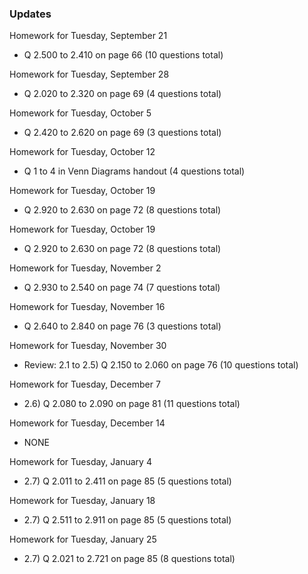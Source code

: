 ### Updates

Homework for Tuesday, September 21
  * Q 2.500 to 2.410 on page 66 (10 questions total)

Homework for Tuesday, September 28
  * Q 2.020 to 2.320 on page 69 (4 questions total)

Homework for Tuesday, October 5
  * Q 2.420 to 2.620 on page 69 (3 questions total)

Homework for Tuesday, October 12
  * Q 1 to 4 in Venn Diagrams handout (4 questions total)

Homework for Tuesday, October 19
  * Q 2.920 to 2.630 on page 72 (8 questions total)

Homework for Tuesday, October 19
  * Q 2.920 to 2.630 on page 72 (8 questions total)

Homework for Tuesday, November 2
  * Q 2.930 to 2.540 on page 74 (7 questions total)

Homework for Tuesday, November 16
  * Q 2.640 to 2.840 on page 76 (3 questions total)

Homework for Tuesday, November 30
  * Review: 2.1 to 2.5) Q 2.150 to 2.060 on page 76 (10 questions total)

Homework for Tuesday, December 7
  * 2.6) Q 2.080 to 2.090 on page 81 (11 questions total)

Homework for Tuesday, December 14
  * NONE

Homework for Tuesday, January 4
  * 2.7) Q 2.011 to 2.411 on page 85 (5 questions total)

Homework for Tuesday, January 18
  * 2.7) Q 2.511 to 2.911 on page 85 (5 questions total)

Homework for Tuesday, January 25
  * 2.7) Q 2.021 to 2.721 on page 85 (8 questions total)


